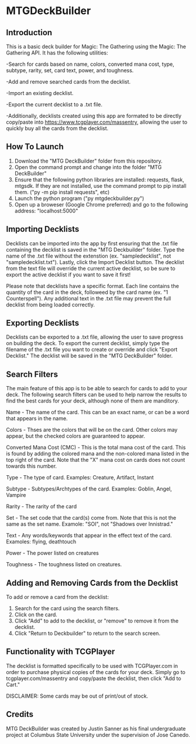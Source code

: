 # MTGDeckBuilder

## Introduction
This is a basic deck builder for Magic: The Gathering using the Magic: The Gathering API. It has the following utilities:

  -Search for cards based on name, colors, converted mana cost, type, subtype, rarity, set, card text, power, and toughness.
  
  -Add and remove searched cards from the decklist.
  
  -Import an existing decklist.
  
  -Export the current decklist to a .txt file. 
  
  -Additionally, decklists created using this app are formated to be directly copy/paste into https://www.tcgplayer.com/massentry, allowing the user to quickly buy all the cards from the decklist.
  
## How To Launch

1. Download the "MTG DeckBuilder" folder from this repository.
2. Open the command prompt and change into the folder "MTG DeckBuilder"
3. Ensure that the following python libraries are installed: requests, flask, mtgsdk. If they are not installed, use the command prompt to pip install them. ("py -m pip install requests", etc)
4. Launch the python program ("py mtgdeckbuilder.py")
5. Open up a broweser (Google Chrome preferred) and go to the following address: "localhost:5000"

## Importing Decklists

Decklists can be imported into the app by first ensuring that the .txt file containing the decklist is saved in the "MTG Deckbuilder" folder. Type the name of the .txt file without the extenstion (ex. "sampledecklist", not "sampledecklist.txt"). Lastly, click the Import Decklist button. The decklist from the text file will override the current active decklist, so be sure to export the active decklist if you want to save it first!

Please note that decklists have a specific format. Each line contains the quantity of the card in the deck, followeed by the card name (ex. "1 Counterspell"). Any additional text in the .txt file may prevent the full decklist from being loaded correctly.

## Exporting Decklists

Decklists can be exported to a .txt file, allowing the user to save progress on building the deck. To export the current decklist, simply type the filename of the .txt file you want to create or override and click "Export Decklist." The decklist will be saved in the "MTG DeckBuilder" folder. 

## Search Filters

The main feature of this app is to be able to search for cards to add to your deck. The following search filters can be used to help narrow the results to find the best cards for your deck, although none of them are manditory.

Name - The name of the card. This can be an exact name, or can be a word that appears in the name.

Colors - Thses are the colors that will be on the card. Other colors may appear, but the checked colors are guaranteed to appear.

Converted Mana Cost (CMC) - This is the total mana cost of the card. This is found by adding the colored mana and the non-colored mana listed in the top right of the card. Note that the "X" mana cost on cards does not count towards this number.

Type - The type of card. Examples: Creature, Artifact, Instant

Subtype - Subtypes/Archtypes of the card. Examples: Goblin, Angel, Vampire

Rarity - The rarity of the card

Set - The set code that the card(s) come from. Note that this is not the same as the set name. Examole: "SOI", not "Shadows over Innistrad."

Text - Any words/keywords that appear in the effect text of the card. Examoles: flying, deathtouch

Power - The power listed on creatures

Toughness - The toughness listed on creatures.

## Adding and Removing Cards from the Decklist

To add or remove a card from the decklist:

1. Search for the card using the search filters.
2. Click on the card.
3. Click "Add" to add to the decklist, or "remove" to remove it from the decklist.
4. Click "Return to Deckbuilder" to return to the search screen.

## Functionality with TCGPlayer

The decklist is formatted specifically to be used with TCGPlayer.com in order to purchase physical copies of the cards for your deck. Simply go to tcgplayer.com/massentry and copy/paste the decklist, then click "Add to Cart." 

DISCLAIMER: Some cards may be out of print/out of stock. 

## Credits

MTG DeckBuilder was created by Justin Sanner as his final undergraduate project at Columbus State University under the supervision of Jose Canedo. 
